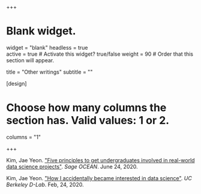+++
# Blank widget.
widget = "blank"
headless = true  
active = true  # Activate this widget? true/false
weight = 90  # Order that this section will appear.

title = "Other writings"
subtitle = ""

[design]
  # Choose how many columns the section has. Valid values: 1 or 2.
  columns = "1"

+++

Kim, Jae Yeon. ["Five principles to get undergraduates involved in real-world data science projects"](https://ocean.sagepub.com/blog/skills/5-principles-to-get-undergraduates-involved-in-real-world-data-science-projects). *Sage OCEAN*. June 24, 2020.

Kim, Jae Yeon. ["How I accidentally became interested in data science"](https://dlab.berkeley.edu/blog/how-i-accidentally-became-interested-data-science). *UC Berkeley D-Lab*. Feb, 24, 2020.
